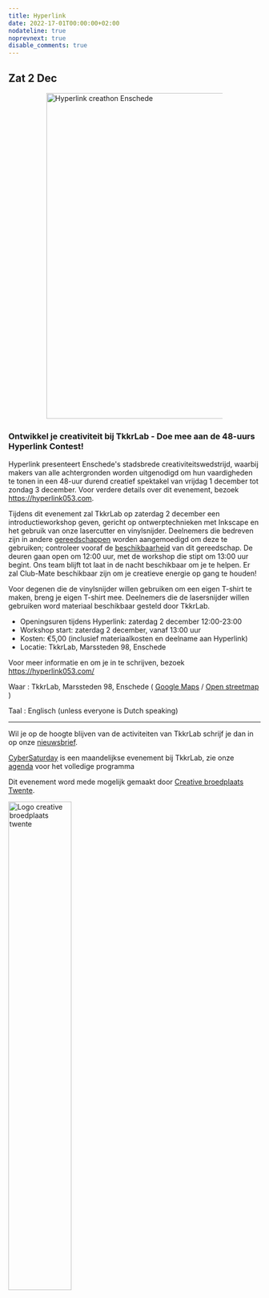 ```yaml
---
title: Hyperlink 
date: 2022-17-01T00:00:00+02:00
nodateline: true
noprevnext: true
disable_comments: true
---
```


## Zat 2 Dec  ##

<div style="margin: 0 15% 5%;">
<img src="/images/hyperlink-cover.png" width="650px"  alt="Hyperlink creathon Enschede">
</div>

### Ontwikkel je creativiteit bij TkkrLab - Doe mee aan de 48-uurs Hyperlink Contest!

Hyperlink presenteert Enschede's stadsbrede creativiteitswedstrijd, waarbij makers van alle achtergronden worden uitgenodigd om hun vaardigheden te tonen in een 48-uur durend creatief spektakel van vrijdag 1 december tot zondag 3 december. Voor verdere details over dit evenement, bezoek https://hyperlink053.com.

Tijdens dit evenement zal TkkrLab op zaterdag 2 december een introductieworkshop geven, gericht op ontwerptechnieken met Inkscape en het gebruik van onze lasercutter en vinylsnijder. Deelnemers die bedreven zijn in andere [gereedschappen](https://handleidingen.tkkrlab.space/gereedschappen/)  worden aangemoedigd om deze te gebruiken; controleer vooraf de [beschikbaarheid](mailto:dave@tkkrlab.nl) van dit gereedschap. De deuren gaan open om 12:00 uur, met de workshop die stipt om 13:00 uur begint. Ons team blijft tot laat in de nacht beschikbaar om je te helpen. Er zal Club-Mate beschikbaar zijn om je creatieve energie op gang te houden!

Voor degenen die de vinylsnijder willen gebruiken om een eigen  T-shirt te maken, breng je eigen T-shirt mee. Deelnemers die de lasersnijder willen gebruiken word materiaal beschikbaar gesteld door TkkrLab.

* Openingsuren tijdens Hyperlink: zaterdag 2 december 12:00-23:00
* Workshop start: zaterdag 2 december, vanaf 13:00 uur
* Kosten: €5,00 (inclusief materiaalkosten en deelname aan Hyperlink)
* Locatie: TkkrLab, Marssteden 98, Enschede

Voor meer informatie en om je in te schrijven, bezoek https://hyperlink053.com/

Waar : TkkrLab, Marssteden 98, Enschede ( [Google Maps](https://www.google.com/maps/place/TkkrLab/@52.2162911,6.8203277,19z/data=!4m8!1m2!3m1!2sTkkrLab!3m4!1s0x47b8146d5a073413:0x19afd02a9c840a4!8m2!3d52.216342!4d6.8205508) / [Open streetmap](https://www.openstreetmap.org/search?query=marssteden%2098%2Censchede#map=19/52.21634/6.82055) )

Taal : Englisch (unless everyone is Dutch speaking)

<hr>

Wil je op de hoogte blijven van de activiteiten van TkkrLab schrijf je dan in op onze [nieuwsbrief](http://eepurl.com/gLxrLD).

[CyberSaturday](/cybersaturdays/cybersaturday/) is een maandelijkse evenement bij TkkrLab, zie onze [agenda](/agenda/) voor het volledige programma

Dit evenement word mede mogelijk gemaakt door [Creative broedplaats Twente](http://www.creatievebroedplaatsentwente.nl/).

<img width=50% src="/images/Logo-Creatieve-Broedplaatsen-Twente.jpg"  alt="Logo creative broedplaats twente">
